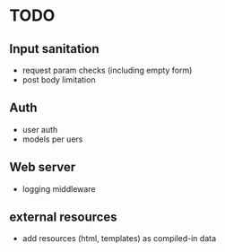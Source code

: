# TODO

## Input sanitation

- request param checks (including empty form)
- post body limitation

## Auth

- user auth
- models per uers

## Web server

- logging middleware

## external resources
- add resources (html, templates) as compiled-in data